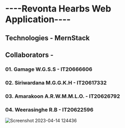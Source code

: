 

# ----Revonta Hearbs Web Application----
## Technologies - MernStack
## Collaborators -
###  01. Gamage W.G.S.S - IT20666606
###  02. Siriwardana M.G.G.K.H - IT20617332
###  03. Amarakoon A.R.W.M.M.L.O. - IT20626792
###  04. Weerasinghe R.B - IT20622596





![Screenshot 2023-04-14 124436](https://user-images.githubusercontent.com/100986253/231971346-cb2295dc-14ea-4490-844e-402e38ed2835.png)
